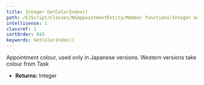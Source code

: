 ```yaml
---
title: Integer GetColorIndex()
path: /EJScript/Classes/NSAppointmentEntity/Member functions/Integer GetColorIndex()
intellisense: 1
classref: 1
sortOrder: 943
keywords: GetColorIndex()
---
```



Appointment colour, used only in Japanese versions. Western versions take colour from Task



* **Returns:** Integer


